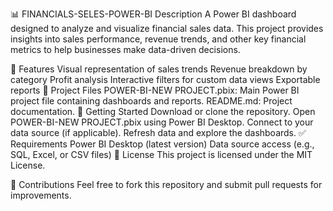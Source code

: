 📊 FINANCIALS-SELES-POWER-BI
Description
A Power BI dashboard designed to analyze and visualize financial sales data. This project provides insights into sales performance, revenue trends, and other key financial metrics to help businesses make data-driven decisions.

🔧 Features
Visual representation of sales trends
Revenue breakdown by category
Profit analysis
Interactive filters for custom data views
Exportable reports
📁 Project Files
POWER-BI-NEW PROJECT.pbix: Main Power BI project file containing dashboards and reports.
README.md: Project documentation.
🚀 Getting Started
Download or clone the repository.
Open POWER-BI-NEW PROJECT.pbix using Power BI Desktop.
Connect to your data source (if applicable).
Refresh data and explore the dashboards.
✅ Requirements
Power BI Desktop (latest version)
Data source access (e.g., SQL, Excel, or CSV files)
📄 License
This project is licensed under the MIT License.

🙌 Contributions
Feel free to fork this repository and submit pull requests for improvements.
